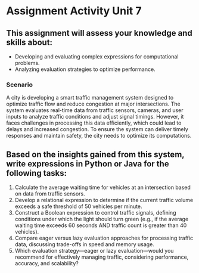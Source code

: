 # Assignment Activity Unit 7

## This assignment will assess your knowledge and skills about: 
- Developing and evaluating complex expressions for computational problems. 
- Analyzing evaluation strategies to optimize performance. 

### Scenario 
A city is developing a smart traffic management system designed to optimize traffic flow and reduce congestion at major intersections. The system evaluates real-time data from traffic sensors, cameras, and user inputs to analyze traffic conditions and adjust signal timings. However, it faces challenges in processing this data efficiently, which could lead to delays and increased congestion. To ensure the system can deliver timely responses and maintain safety, the city needs to optimize its computations. 

## Based on the insights gained from this system, write expressions in Python or Java for the following tasks: 
1. Calculate the average waiting time for vehicles at an intersection based on data from traffic sensors.
2. Develop a relational expression to determine if the current traffic volume exceeds a safe threshold of 50 vehicles per minute.
3. Construct a Boolean expression to control traffic signals, defining conditions under which the light should turn green (e.g., if the average waiting time exceeds 60 seconds AND traffic count is greater than 40 vehicles).
4. Compare eager versus lazy evaluation approaches for processing traffic data, discussing trade-offs in speed and memory usage.
5. Which evaluation strategy—eager or lazy evaluation—would you recommend for effectively managing traffic, considering performance, accuracy, and scalability?  
